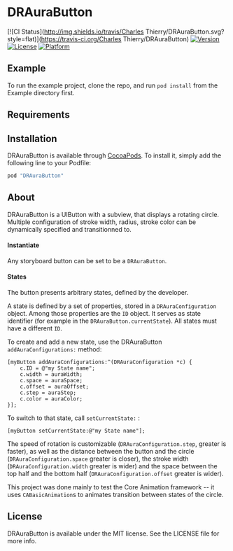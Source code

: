 # DRAuraButton

[![CI Status](http://img.shields.io/travis/Charles Thierry/DRAuraButton.svg?style=flat)](https://travis-ci.org/Charles Thierry/DRAuraButton)
[![Version](https://img.shields.io/cocoapods/v/DRAuraButton.svg?style=flat)](http://cocoapods.org/pods/DRAuraButton)
[![License](https://img.shields.io/cocoapods/l/DRAuraButton.svg?style=flat)](http://cocoapods.org/pods/DRAuraButton)
[![Platform](https://img.shields.io/cocoapods/p/DRAuraButton.svg?style=flat)](http://cocoapods.org/pods/DRAuraButton)

## Example

To run the example project, clone the repo, and run `pod install` from the Example directory first.

## Requirements

## Installation

DRAuraButton is available through [CocoaPods](http://cocoapods.org). To install
it, simply add the following line to your Podfile:

```ruby
pod "DRAuraButton"
```

## About

DRAuraButton is a UIButton with a subview, that displays a rotating circle. Multiple configuration of stroke width, radius, stroke color can be dynamically specified and transitionned to.

#### Instantiate

Any storyboard button can be set to be a `DRAuraButton`. 

#### States

The button presents arbitrary states, defined by the developer.

A state is defined by a set of properties, stored in a `DRAuraConfiguration` object. Among those properties are the `ID` object. It serves as state identifier (for example in the  `DRAuraButton.currentState`). All states must have a different `ID`.

To create and add a new state, use the DRAuraButton `addAuraConfigurations:` method: 

```ObjC
[myButton addAuraConfigurations:^(DRAuraConfiguration *c) {
	c.ID = @"my State name";
	c.width = auraWidth;
	c.space = auraSpace;
	c.offset = auraOffset;
	c.step = auraStep;
	c.color = auraColor;
}];
```
To switch to that state, call `setCurrentState:` :

```ObjC
[myButton setCurrentState:@"my State name"];
```

The speed of rotation is customizable (`DRAuraConfiguration.step`, greater is faster), as well as the distance between the button and the circle (`DRAuraConfiguration.space` greater is closer), the stroke width (`DRAuraConfiguration.width` greater is wider) and the space between the top half and the bottom half (`DRAuraConfiguration.offset` greater is wider).

This project was done mainly to test the Core Animation framework -- it uses `CABasicAnimation`s to animates transition between states of the circle.

## License

DRAuraButton is available under the MIT license. See the LICENSE file for more info.
